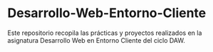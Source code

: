 # Desarrollo-Web-Entorno-Cliente
Este repositorio recopila las prácticas y proyectos realizados en la asignatura Desarrollo Web en Entorno Cliente del ciclo DAW.
